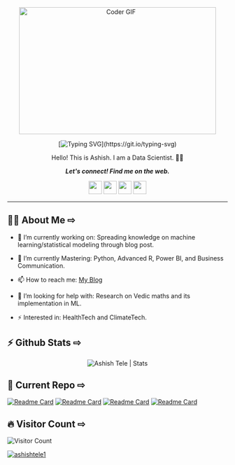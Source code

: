 

<div align="center">
<!--
<h2> Hey you ! <img src="https://raw.githubusercontent.com/ABSphreak/ABSphreak/master/gifs/Hi.gif" width="5px"></h2>
--> 

<img alt="Coder GIF" height=290 width=450 src="https://cdn.dribbble.com/users/730703/screenshots/6581243/avento.gif" />
 
[![Typing SVG](https://readme-typing-svg.herokuapp.com?font=&color=%23F78740&size=38&center=true&vCenter=true&width=600&height=90&lines=Welcome+to+Ashish's+Profile!)](https://git.io/typing-svg)
  
  
Hello! This is Ashish. I am a Data Scientist. 👨‍🎓

<b><i>Let's connect! Find me on the web.</i></b>

[<img height="30" src="https://img.shields.io/badge/twitter-%231DA1F2.svg?&style=for-the-badge&logo=twitter&logoColor=white" />][twitter]
[<img height="30" src = "https://img.shields.io/badge/gmail-c14438?&style=for-the-badge&logo=gmail&logoColor=white">][gmail] 
[<img height="30" src="https://img.shields.io/badge/linkedin-blue.svg?&style=for-the-badge&logo=linkedin&logoColor=white" />][LinkedIn]
[<img height="30" src="https://img.shields.io/badge/goodreads-gray.svg?&style=for-the-badge&logo=goodreads&logoColor=golden" />][goodreads]
<br />
<hr />
</div>

## 👨‍💻 About Me ⇨

- 🔭 I’m currently working on: Spreading knowledge on machine learning/statistical modeling through blog post.

- 🌱 I’m currently Mastering: Python, Advanced R, Power BI, and Business Communication.

- 📫 How to reach me: [My Blog](https://ashishtele.github.io/)

- 🤔 I’m looking for help with: Research on Vedic maths and its implementation in ML.

- ⚡ Interested in: HealthTech and ClimateTech.


## ⚡️ Github Stats ⇨

<p align="center"> <img src="https://github-readme-stats.vercel.app/api?username=ashishtele&show_icons=true&theme=highcontrast" alt="Ashish Tele | Stats" />
 
## 📘 Current Repo ⇨
[![Readme Card](https://github-readme-stats.vercel.app/api/pin/?username=ashishtele&repo=MLOps&theme=react&bg_color=1F222E&title_color=F85D7F&icon_color=F8D866&hide_border=true&show_icons=false)](https://github.com/ashishtele/MLOps)
[![Readme Card](https://github-readme-stats.vercel.app/api/pin/?username=ashishtele&repo=MetaFlow_MLOps&theme=react&bg_color=1F222E&title_color=F85D7F&icon_color=F8D866&hide_border=true&show_icons=false)](https://github.com/ashishtele/MetaFlow_MLOps)
[![Readme Card](https://github-readme-stats.vercel.app/api/pin/?username=ashishtele&repo=ashishtele.github.io&theme=react&bg_color=1F222E&title_color=F85D7F&icon_color=F8D866&hide_border=true&show_icons=false)](https://github.com/ashishtele/ashishtele.github.io)
[![Readme Card](https://github-readme-stats.vercel.app/api/pin/?username=ashishtele&repo=Quick-Notes-for-ML-DS&theme=react&bg_color=1F222E&title_color=F85D7F&icon_color=F8D866&hide_border=true&show_icons=false)](https://github.com/ashishtele/Quick-Notes-for-ML-DS)
  
## 🔥 Visitor Count ⇨
![Visitor Count](https://profile-counter.glitch.me/{ashishtele}/count.svg)

[twitter]: https://twitter.com/ashishtele1
[gmail]: https://gmail.com
[linkedin]: https://www.linkedin.com/in/ashishtele/
[goodreads]: https://www.goodreads.com/user/show/15522857-ashish-tele
  
<p align="left"> <a href="https://twitter.com/ashishtele1" target="blank"><img src="https://img.shields.io/twitter/follow/ashishtele1?logo=twitter&style=for-the-badge" alt="ashishtele1" /></a> </p>
